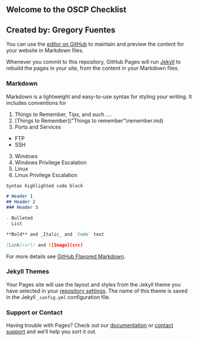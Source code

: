 ## Welcome to the OSCP Checklist
## Created by: Gregory Fuentes

You can use the [editor on GitHub](https://github.com/Gfuen/Checklist/edit/gh-pages/index.md) to maintain and preview the content for your website in Markdown files.

Whenever you commit to this repository, GitHub Pages will run [Jekyll](https://jekyllrb.com/) to rebuild the pages in your site, from the content in your Markdown files.

### Markdown

Markdown is a lightweight and easy-to-use syntax for styling your writing. It includes conventions for

1. Things to Remember, Tips, and such ....
1. [Things to Remember]("Things to remember"\remember.md)
2. Ports and Services
  - FTP
  - SSH
3. Windows
4. Windows Privilege Escalation
5. Linux
6. Linux Privilege Escalation

```markdown
Syntax highlighted code block

# Header 1
## Header 2
### Header 3

- Bulleted
- List

**Bold** and _Italic_ and `Code` text

[Link](url) and ![Image](src)
```

For more details see [GitHub Flavored Markdown](https://guides.github.com/features/mastering-markdown/).

### Jekyll Themes

Your Pages site will use the layout and styles from the Jekyll theme you have selected in your [repository settings](https://github.com/Gfuen/Checklist/settings). The name of this theme is saved in the Jekyll `_config.yml` configuration file.

### Support or Contact

Having trouble with Pages? Check out our [documentation](https://docs.github.com/categories/github-pages-basics/) or [contact support](https://github.com/contact) and we’ll help you sort it out.

